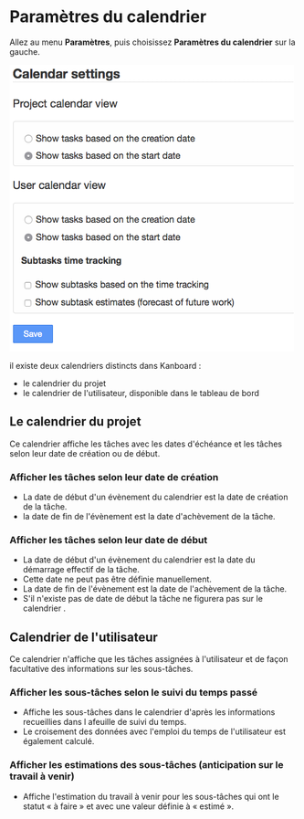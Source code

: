 Paramètres du calendrier
========================

Allez au menu **Paramètres**, puis choisissez **Paramètres du calendrier** sur la gauche.

![Paramètres du calendrier](../screenshots/calendar-settings.png)

il existe deux calendriers distincts dans Kanboard :

- le calendrier du projet
- le calendrier de l'utilisateur, disponible dans le tableau de bord

Le calendrier du projet
-----------------------

Ce calendrier affiche les tâches avec les dates d'échéance et les tâches selon leur date de création ou de début.

### Afficher les tâches selon leur date de création

- La date de début d'un évènement du calendrier est la date de création de la tâche.
- la date de fin de l'évènement est la date d'achèvement de la tâche.

### Afficher les tâches selon leur date de début

- La date de début d'un évènement du calendrier est la date du démarrage effectif de la tâche.
- Cette date ne peut pas être définie manuellement.
- La date de fin de l'évènement est la date de l'achèvement de la tâche.
- S'il n'existe pas de date de début la tâche ne figurera pas sur le calendrier .

Calendrier de l'utilisateur
---------------------------

Ce calendrier n'affiche que les tâches assignées à l'utilisateur et de façon facultative des informations sur les sous-tâches.

### Afficher les sous-tâches selon le suivi du temps passé

- Affiche les sous-tâches dans le calendrier d'après les informations recueillies dans l afeuille de suivi du temps.
- Le croisement des données avec l'emploi du temps de l'utilisateur est également calculé.

### Afficher les estimations des sous-tâches (anticipation sur le travail à venir)

- Affiche l'estimation du travail à venir pour les sous-tâches qui ont le statut « à faire » et avec une valeur définie à « estimé ».

